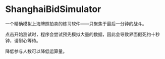 # ShanghaiBidSimulator
一个精确模拟上海牌照拍卖的练习软件——只聚焦于最后一分钟的战斗。

点击开始测试时，程序会尝试预先模拟大量的数据，因此会导致界面假死约十秒钟，请耐心等待。

降低参与人数可以降低运算量。
